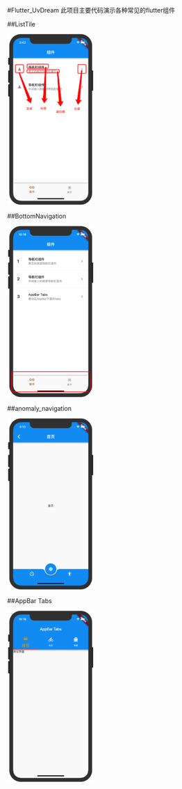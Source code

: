 #Flutter_UvDream
此项目主要代码演示各种常见的flutter组件


##ListTile

<img src="./doc/ListTile.png" width = "200"   />

##BottomNavigation

<img src="./doc/bottom_navigation.png" width = "200"   />


##anomaly_navigation

<img src="./doc/anomaly_navigation.png" width = "200"  />

##AppBar Tabs

<img src="./doc/AppBar_Tabs.png" width = "200"  />


